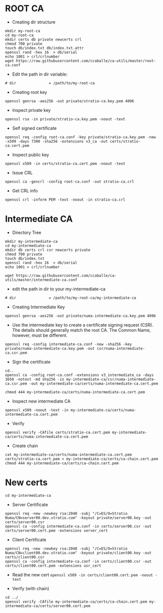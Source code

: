 # ROOT CA


* Creating dir structure

```
mkdir my-root-ca
cd my-root-ca
mkdir certs db private newcerts crl
chmod 700 private
touch db/index.txt db/index.txt.attr
openssl rand -hex 16  > db/serial
echo 1001 > crl/crlnumber
wget https://raw.githubusercontent.com/ccaballe/ca-utils/master/root-ca.conf
```

* Edit the path in dir variable:

```# dir               = /path/to/my-root-ca```

* Creating root key

`openssl genrsa -aes256 -out private/stratio-ca.key.pem 4096`

* Inspect private key

`openssl rsa -in private/stratio-ca.key.pem -noout -text`


* Self signed certificate

`openssl req -config root-ca.conf -key private/stratio-ca.key.pem -new -x509 -days 7300 -sha256 -extensions v3_ca -out certs/stratio-ca.cert.pem`

* Inspect public key

`openssl x509 -in certs/stratio-ca.cert.pem -noout -text`

* Issue CRL

`openssl ca -gencrl -config root-ca.conf -out stratio-ca.crl`

* Get CRL info

`openssl crl -inform PEM -text -noout -in stratio-ca.crl`


# Intermediate CA


* Directory Tree

```
mkdir my-intermediate-ca
cd my-intermediate-ca
mkdir db certs crl csr newcerts private
chmod 700 private
touch db/index.txt
openssl rand -hex 16  > db/serial
echo 1001 > crl/crlnumber

wget https://raw.githubusercontent.com/ccaballe/ca-utils/master/intermediate-ca.conf
```

* edit the path in dir to your my-intermediate-ca

`# dir               = /path/to/my-root-ca/my-intermediate-ca`

* Creating Intermediate Key

`openssl genrsa -aes256 -out private/numa-intermediate-ca.key.pem 4096`

* Use the intermediate key to create a certificate signing request (CSR). The details should generally match the root CA. The Common Name, however, must be different.

`openssl req -config intermediate-ca.conf -new -sha256 -key private/numa-intermediate-ca.key.pem -out csr/numa-intermediate-ca.csr.pem`

* Sign the certificate 

```
cd..
openssl ca -config root-ca.conf -extensions v3_intermediate_ca -days 3650 -notext -md sha256 -in my-intermediate-ca/csr/numa-intermediate-ca.csr.pem -out my-intermediate-ca/certs/numa-intermediate-ca.cert.pem

chmod 444 my-intermediate-ca/certs/numa-intermediate-ca.cert.pem
```

* Inspect new intermediate CA

`openssl x509 -noout -text -in my-intermediate-ca/certs/numa-intermediate-ca.cert.pem`

* Verify

`openssl verify -CAfile certs/stratio-ca.cert.pem my-intermediate-ca/certs/numa-intermediate-ca.cert.pem`

* Create chain

```
cat my-intermediate-ca/certs/numa-intermediate-ca.cert.pem certs/stratio-ca.cert.pem > my-intermediate-ca/certs/ca-chain.cert.pem
chmod 444 my-intermediate-ca/certs/ca-chain.cert.pem
```

# New certs

`cd my-intermediate-ca`

* Server Certificate

```
openssl req -new -newkey rsa:2048 -subj "/C=ES/O=Stratio Numa/CN=server00.dev.stratio.com" -keyout private/server00.key -out certs/server00.csr
openssl ca -config intermediate-ca.conf -in certs/server00.csr -out certs/server00.cert.pem -extensions server_cert
```

* Client Certificate

```
openssl req -new -newkey rsa:2048 -subj "/C=ES/O=Stratio Numa/CN=client00.dev.stratio.com" -keyout private/client00.key -out certs/client00.csr
openssl ca -config intermediate-ca.conf -in certs/client00.csr -out certs/client00.cert.pem -extensions usr_cert
```

* Read the new cert
`openssl x509 -in certs/client00.cert.pem -noout -text `

* Verify (with chain)
```
cd ../
openssl verify -CAfile my-intermediate-ca/certs/ca-chain.cert.pem my-intermediate-ca/certs/server00.cert.pem
```


